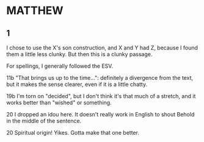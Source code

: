 # MATTHEW

## 1

I chose to use the X's son construction, and X and Y had Z, because I found them a little less clunky.  But then this is a clunky passage.

For spellings, I generally followed the ESV.

11b "That brings us up to the time...": definitely a divergence from the text, but it makes the sense clearer, even if it is a little chatty.

19b I'm torn on "decided", but I don't think it's that much of a stretch, and it works better than "wished" or something.

20 I dropped an idou here.  It doesn't really work in English to shout Behold in the middle of the sentence.

20 Spiritual origin!  Yikes.  Gotta make that one better.
